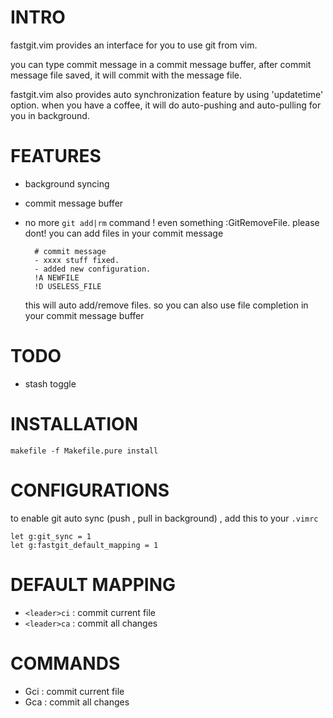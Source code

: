 

INTRO
=====
fastgit.vim provides an interface for you to use git from vim.

you can type commit message in a commit message buffer, after commit message
file saved, it will commit with the message file.

fastgit.vim also provides auto synchronization feature by using 'updatetime'
option. when you have a coffee, it will do auto-pushing and auto-pulling for
you in background.

FEATURES
========
* background syncing
* commit message buffer
* no more `git add|rm` command ! even something :GitRemoveFile. please dont!
    you can add files in your commit message

        # commit message
        - xxxx stuff fixed.
        - added new configuration.
        !A NEWFILE
        !D USELESS_FILE

    this will auto add/remove files. so you can also use file completion in
    your commit message buffer

TODO
====
* stash toggle

INSTALLATION
============

    makefile -f Makefile.pure install

CONFIGURATIONS
==============

to enable git auto sync (push , pull in background) , add this to your `.vimrc`

    let g:git_sync = 1 
    let g:fastgit_default_mapping = 1

DEFAULT MAPPING
===============

- `<leader>ci` : commit current file
- `<leader>ca` : commit all changes

COMMANDS
========

- Gci   : commit current file
- Gca  : commit all changes

